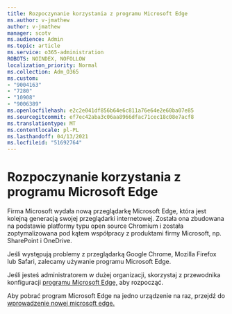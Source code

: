 ```yaml
---
title: Rozpoczynanie korzystania z programu Microsoft Edge
ms.author: v-jmathew
author: v-jmathew
manager: scotv
ms.audience: Admin
ms.topic: article
ms.service: o365-administration
ROBOTS: NOINDEX, NOFOLLOW
localization_priority: Normal
ms.collection: Adm_O365
ms.custom:
- "9004163"
- "7280"
- "10908"
- "9006389"
ms.openlocfilehash: e2c2e041df856b64e6c811a76e64e2e60ba07e85
ms.sourcegitcommit: ef7ec42aba3c06aa8966dfac71cec18c08e7acf8
ms.translationtype: MT
ms.contentlocale: pl-PL
ms.lasthandoff: 04/13/2021
ms.locfileid: "51692764"
---
```

# <a name="start-using-microsoft-edge"></a>Rozpoczynanie korzystania z programu Microsoft Edge

Firma Microsoft wydała nową przeglądarkę Microsoft Edge, która jest kolejną generacją swojej przeglądarki internetowej. Została ona zbudowana na podstawie platformy typu open source Chromium i została zoptymalizowana pod kątem współpracy z produktami firmy Microsoft, np. SharePoint i OneDrive.

Jeśli występują problemy z przeglądarką Google Chrome, Mozilla Firefox lub Safari, zalecamy używanie programu Microsoft Edge.

Jeśli jesteś administratorem w dużej organizacji, skorzystaj z przewodnika konfiguracji [programu Microsoft Edge,](https://go.microsoft.com/fwlink/?linkid=2142423) aby rozpocząć.

Aby pobrać program Microsoft Edge na jedno urządzenie na raz, przejdź do [wprowadzenie nowej microsoft edge.](https://go.microsoft.com/fwlink/?linkid=2141049)
